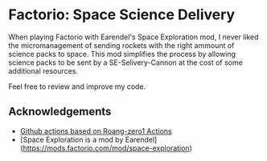 # Factorio: Space Science Delivery
When playing Factorio with Earendel's Space Exploration mod, I never liked the micromanagement of sending rockets with the right ammount of science packs to space.
This mod simplifies the process by allowing science packs to be sent by a SE-Selivery-Cannon at the cost of some additional resources.

Feel free to review and improve my code.

## Acknowledgements

- [Github actions based on Roang-zero1 Actions](https://github.com/Roang-zero1)
- [Space Exploration is a mod by Earendel] (https://mods.factorio.com/mod/space-exploration)
